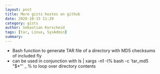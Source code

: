 ```yaml
---
layout: post
title: More gists hostes on github
date: 2020-10-15 11:29
category: gists
author: Sebastian Kurscheid
tags: [tar, Linux, SysAdmin]
summary: 
---
```


* Bash function to generate TAR file of a directory with MD5 checksums of included fly
* can be used in conjunction with ls | xargs -n1 -I% bash -c 'tar_md5 "$*"' _ % to loop over directory contents 
<script src="https://gist.github.com/skurscheid/b3917e666ed608b47d4c28021494f272.js"></script>
